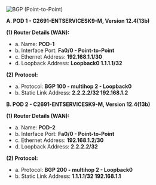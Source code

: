 ![BGP (Point-to-Point)](https://user-images.githubusercontent.com/51066040/58770445-4eac3800-85f2-11e9-9af3-74d2c2aa9a91.png)

**A. POD 1 - C2691-ENTSERVICESK9-M, Version 12.4(13b)**

**(1) Router Details (WAN):**
* a. Name: **POD-1**
* b. Interface Port: **Fa0/0 - Point-to-Point**
* c. Ethernet Address: **192.168.1.1/30**
* d. Loopback Address: **Loopback0 1.1.1.1/32**

**(2) Protocol:**
* a. Protocol: **BGP 100 - multihop 2 - Loopback0**
* b. Static Link Address: **2.2.2.2/32 192.168.1.2**

**B. POD 2 - C2691-ENTSERVICESK9-M, Version 12.4(13b)**

**(1) Router Details (WAN):**
* a. Name: **POD-2**
* b. Interface Port: **Fa0/0 - Point-to-Point**
* c. Ethernet Address: **192.168.1.2/30**
* d. Loopback Address: **2.2.2.2/32**

**(2) Protocol:**
* a. Protocol: **BGP 200 - multihop 2 - Loopback0**
* b. Static Link Address: **1.1.1.1/32 192.168.1.1**

